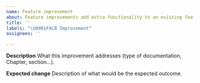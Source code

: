 ```yaml
---
name: Feature improvement
about: Feature improvements add extra functionality to an existing feature.
title: ''
labels: "\U0001F4C8 Improvement"
assignees: ''

---
```


**Description**
What this improvement addresses (type of documentation, Chapter, section...).

**Expected change**
Description of what would be the expected outcome.
